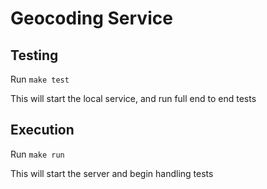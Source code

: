 # Geocoding Service

## Testing

Run `make test`

This will start the local service, and run full end to end tests

## Execution

Run `make run`

This will start the server and begin handling tests